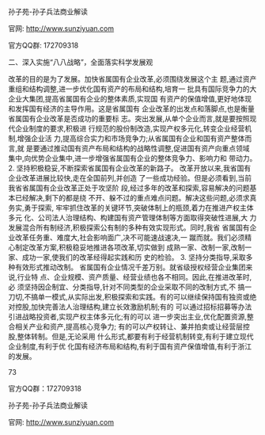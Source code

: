 孙子苑-孙子兵法商业解读

官网: http://www.sunziyuan.com

官方QQ群: 172709318

二、深入实施“八八战略”，全面落实科学发展观

改革的目的是为了发展。加快省属国有企业改革,必须围绕发展这个主
题,通过资产重组和结构调整,进一步优化国有资产的布局和结构,培育一
批具有国际竞争力的大企业大集团,提高省属国有企业的整体素质,实现国
有资产的保值增值,更好地体现和发挥国有经济的主导作用。这是省属国有
企业改革的出发点和落脚点,也是衡量省属国有企业改革是否成功的重要标
志。突出发展,从单个企业而言,就是要按照现代企业制度的要求,积极进
行规范的股份制改造,实现产权多元化,转变企业经营机制,增强企业活
力,提高综合实力和市场竞争力;从省属国有企业和国有资产整体而言,就
是要通过推动国有资产布局和结构的战略性调整,促进国有资产向重点领域
集中,向优势企业集中,进一步增强省属国有企业的整体竞争力、影响力和
带动力。
2. 坚持积极稳妥,不断探索省属国有企业改革的新路子。
改革开放以来,我省国有企业改革进展比较快,走在全国前列,并创造
了一些成功经验。但是必须看到,当前我省省属国有企业改革正处于攻坚阶
段,经过多年的改革和探索,容易解决的问题基本已经解决,剩下的都是绕
不开、躲不过的重点难点问题。解决这些问题,必须求真务实,勇于探索,
牢牢抓住改革的关键环节,突破体制上的瓶颈,着力在推进产权主体多元
化、公司法人治理结构、构建国有资产管理体制等方面取得突破性进展,大
力发展混合所有制经济,积极探索公有制的多种有效实现形式。同时,我省
省属国有企业改革任务重、难度大,社会影响面广,决不可能速战速决,一
蹴而就。我们必须精心制定改革方案,积极稳妥地推进各项改革,切实做到
成熟一家、改制一家,改制一家、成功一家,使我们的改革经得起实践和历
史的检验。
3. 坚持分类指导,采取多种有效形式推动改制。
省属国有企业情况千差万别。就省级授权经营企业集团来说,行业特
点、企业规模、资产质量、经营业绩也各不相同。因此,在推进改革时,必
须坚持因企制宜、分类指导,针对不同类型的企业采取不同的改制方式,不
搞一刀切,不搞单一模式,从实际出发,积极探索和实践。有的可以继续保持国有独资或绝对控股,加快完善法人治理结构,建立长效激励机制;有的
可以通过招标招募等办法引进战略投资者,实现产权主体多元化;有的可以
进一步突出主业,优化配置资源,整合相关产业和资产,提高核心竞争力;
有的可以产权转让、兼并拍卖或让经营层控股,整体转制。但是,无论采用
什么形式,都要有利于经营机制转变,有利于建立现代企业制度,有利于优
化国有经济布局和结构,有利于国有资产保值增值,有利于浙江的发展。

73

官方QQ群：172709318

孙子苑-孙子兵法商业解读

官网: http://www.sunziyuan.com
